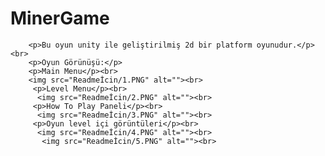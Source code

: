 # MinerGame

        <p>Bu oyun unity ile geliştirilmiş 2d bir platform oyunudur.</p><br>
        <p>Oyun Görünüşü:</p>
        <p>Main Menu</p><br>
        <img src="Readmeİcin/1.PNG" alt=""><br>
         <p>Level Menu</p><br>
          <img src="Readmeİcin/2.PNG" alt=""><br>
         <p>How To Play Paneli</p><br>
          <img src="Readmeİcin/3.PNG" alt=""><br>
         <p>Oyun level içi görüntüleri</p><br>
          <img src="Readmeİcin/4.PNG" alt=""><br>
           <img src="Readmeİcin/5.PNG" alt=""><br>
